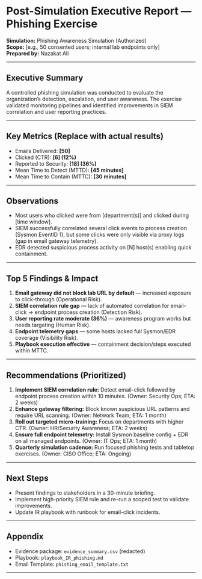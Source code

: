 #  Post-Simulation Executive Report — Phishing Exercise

**Simulation:** Phishing Awareness Simulation (Authorized)  
**Scope:** [e.g., 50 consented users; internal lab endpoints only]  
**Prepared by:** Nazakat Ali

---

## Executive Summary
A controlled phishing simulation was conducted to evaluate the organization’s detection, escalation, and user awareness. The exercise validated monitoring pipelines and identified improvements in SIEM correlation and user reporting practices.

---

## Key Metrics (Replace with actual results)
- Emails Delivered: **[50]**  
- Clicked (CTR): **[6] (12%)**  
- Reported to Security: **[18] (36%)**  
- Mean Time to Detect (MTTD): **[45 minutes]**  
- Mean Time to Contain (MTTC): **[30 minutes]**

---

## Observations
- Most users who clicked were from [department(s)] and clicked during [time window].  
- SIEM successfully correlated several click events to process creation (Sysmon EventID 1), but some clicks were only visible via proxy logs (gap in email gateway telemetry).  
- EDR detected suspicious process activity on [N] host(s) enabling quick containment.

---

## Top 5 Findings & Impact
1. **Email gateway did not block lab URL by default** — increased exposure to click-through (Operational Risk).  
2. **SIEM correlation rule gap** — lack of automated correlation for email-click → endpoint process creation (Detection Risk).  
3. **User reporting rate moderate (36%)** — awareness program works but needs targeting (Human Risk).  
4. **Endpoint telemetry gaps** — some hosts lacked full Sysmon/EDR coverage (Visibility Risk).  
5. **Playbook execution effective** — containment decision/steps executed within MTTC.

---

## Recommendations (Prioritized)
1. **Implement SIEM correlation rule:** Detect email-click followed by endpoint process creation within 10 minutes. (Owner: Security Ops; ETA: 2 weeks)  
2. **Enhance gateway filtering:** Block known suspicious URL patterns and require URL scanning. (Owner: Network Team; ETA: 1 month)  
3. **Roll out targeted micro-training:** Focus on departments with higher CTR. (Owner: HR/Security Awareness; ETA: 2 weeks)  
4. **Ensure full endpoint telemetry:** Install Sysmon baseline config + EDR on all managed endpoints. (Owner: IT Ops; ETA: 1 month)  
5. **Quarterly simulation cadence:** Run focused phishing tests and tabletop exercises. (Owner: CISO Office; ETA: Ongoing)

---

## Next Steps
- Present findings to stakeholders in a 30-minute briefing.  
- Implement high-priority SIEM rule and re-run a scoped test to validate improvements.  
- Update IR playbook with runbook for email-click incidents.

---

## Appendix
- Evidence package: `evidence_summary.csv` (redacted)  
- Playbook: `playbook_IR_phishing.md`  
- Email Template: `phishing_email_template.txt`

---


